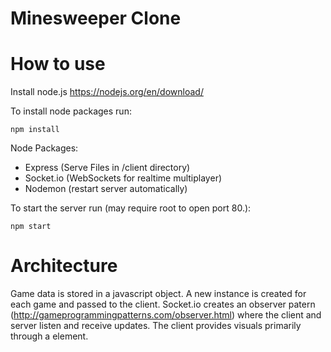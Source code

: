 Minesweeper Clone
=================

# How to use

Install node.js
https://nodejs.org/en/download/

To install node packages run:
```
npm install
```

Node Packages:
- Express (Serve Files in /client directory)
- Socket.io (WebSockets for realtime multiplayer) 
- Nodemon (restart server automatically)

To start the server run (may require root to open port 80.):
```
npm start
```

# Architecture

Game data is stored in a javascript object. A new instance is created for each game and passed to the client.
Socket.io creates an observer patern  (http://gameprogrammingpatterns.com/observer.html) where the client and server listen and receive updates.
The client provides visuals primarily through a <canvas> element.

